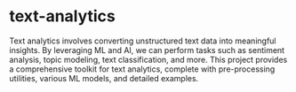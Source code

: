 # text-analytics
Text analytics involves converting unstructured text data into meaningful insights. By leveraging ML and AI, we can perform tasks such as sentiment analysis, topic modeling, text classification, and more. This project provides a comprehensive toolkit for text analytics, complete with pre-processing utilities, various ML models, and detailed examples.
